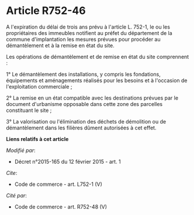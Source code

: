 # Article R752-46

A l'expiration du délai de trois ans prévu à l'article L. 752-1, le ou les propriétaires des immeubles notifient au préfet du
département de la commune d'implantation les mesures prévues pour procéder au démantèlement et à la remise en état du site.

Les opérations de démantèlement et de remise en état du site comprennent :

1° Le démantèlement des installations, y compris les fondations, équipements et aménagements réalisés pour les besoins et à
l'occasion de l'exploitation commerciale ;

2° La remise en un état compatible avec les destinations prévues par le document d'urbanisme opposable dans cette zone des
parcelles constituant le site ;

3° La valorisation ou l'élimination des déchets de démolition ou de démantèlement dans les filières dûment autorisées à cet
effet.

**Liens relatifs à cet article**

_Modifié par_:

  - Décret n°2015-165 du 12 février 2015 - art. 1

_Cite_:

  - Code de commerce - art. L752-1 (V)

_Cité par_:

  - Code de commerce - art. R752-48 (V)

